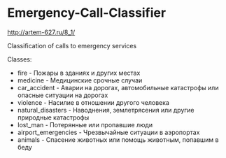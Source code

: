 # Emergency-Call-Classifier

http://artem-627.ru/8_1/

Classification of calls to emergency services

Classes:
+ fire - Пожары в зданиях и других местах
+ medicine - Медицинские срочные случаи
+ car_accident - Аварии на дорогах, автомобильные катастрофы или опасные ситуации на дорогах
+ violence - Насилие в отношении другого человека
+ natural_disasters - Наводнения, землетрясения или другие природные катастрофы
+ lost_man - Потерянные или пропавшие люди
+ airport_emergencies - Чрезвычайные ситуации в аэропортах
+ animals - Спасение животных или помощь животным, попавшим в беду
